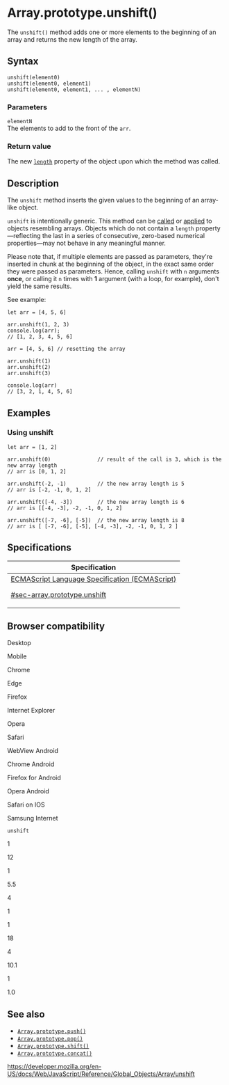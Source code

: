 # Array.prototype.unshift()

The `unshift()` method adds one or more elements to the beginning of an array and returns the new length of the array.

## Syntax

    unshift(element0)
    unshift(element0, element1)
    unshift(element0, element1, ... , elementN)

### Parameters

`elementN`  
The elements to add to the front of the `arr`.

### Return value

The new [`length`](length) property of the object upon which the method was called.

## Description

The `unshift` method inserts the given values to the beginning of an array-like object.

`unshift` is intentionally generic. This method can be [called](../function/call) or [applied](../function/apply) to objects resembling arrays. Objects which do not contain a `length` property—reflecting the last in a series of consecutive, zero-based numerical properties—may not behave in any meaningful manner.

Please note that, if multiple elements are passed as parameters, they're inserted in chunk at the beginning of the object, in the exact same order they were passed as parameters. Hence, calling `unshift` with `n` arguments **once**, or calling it `n` times with **1** argument (with a loop, for example), don't yield the same results.

See example:

    let arr = [4, 5, 6]

    arr.unshift(1, 2, 3)
    console.log(arr);
    // [1, 2, 3, 4, 5, 6]

    arr = [4, 5, 6] // resetting the array

    arr.unshift(1)
    arr.unshift(2)
    arr.unshift(3)

    console.log(arr)
    // [3, 2, 1, 4, 5, 6]

## Examples

### Using unshift

    let arr = [1, 2]

    arr.unshift(0)               // result of the call is 3, which is the new array length
    // arr is [0, 1, 2]

    arr.unshift(-2, -1)          // the new array length is 5
    // arr is [-2, -1, 0, 1, 2]

    arr.unshift([-4, -3])        // the new array length is 6
    // arr is [[-4, -3], -2, -1, 0, 1, 2]

    arr.unshift([-7, -6], [-5])  // the new array length is 8
    // arr is [ [-7, -6], [-5], [-4, -3], -2, -1, 0, 1, 2 ]

## Specifications

<table><thead><tr class="header"><th>Specification</th></tr></thead><tbody><tr class="odd"><td><a href="https://tc39.es/ecma262/#sec-array.prototype.unshift">ECMAScript Language Specification (ECMAScript) 
<br/>

<span class="small">#sec-array.prototype.unshift</span></a></td></tr></tbody></table>

## Browser compatibility

Desktop

Mobile

Chrome

Edge

Firefox

Internet Explorer

Opera

Safari

WebView Android

Chrome Android

Firefox for Android

Opera Android

Safari on IOS

Samsung Internet

`unshift`

1

12

1

5.5

4

1

1

18

4

10.1

1

1.0

## See also

-   [`Array.prototype.push()`](push)
-   [`Array.prototype.pop()`](pop)
-   [`Array.prototype.shift()`](shift)
-   [`Array.prototype.concat()`](concat)

<a href="https://developer.mozilla.org/en-US/docs/Web/JavaScript/Reference/Global_Objects/Array/unshift" class="_attribution-link">https://developer.mozilla.org/en-US/docs/Web/JavaScript/Reference/Global_Objects/Array/unshift</a>

